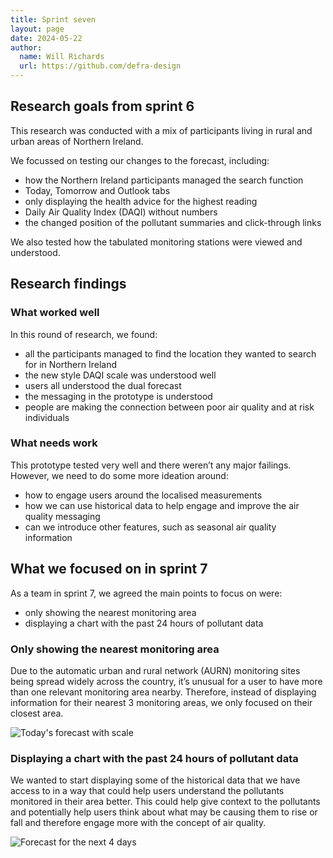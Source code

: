 ```yaml
---
title: Sprint seven
layout: page
date: 2024-05-22
author:
  name: Will Richards
  url: https://github.com/defra-design
---
```


## Research goals from sprint 6

This research was conducted with a mix of participants living in rural and urban areas of Northern Ireland.

We focussed on testing our changes to the forecast, including:
* how the Northern Ireland participants managed the search function
* Today, Tomorrow and Outlook tabs
* only displaying the health advice for the highest reading
* Daily Air Quality Index (DAQI) without numbers  
* the changed position of the pollutant summaries and click-through links

We also tested how the tabulated monitoring stations were viewed and understood.


## Research findings

### What worked well

In this round of research, we found:

* all the participants managed to find the location they wanted to search for in Northern Ireland
* the new style DAQI scale was understood well
* users all understood the dual forecast 
* the messaging in the prototype is understood
* people are making the connection between poor air quality and at risk individuals


### What needs work

This prototype tested very well and there weren’t any major failings. However, we need to do some more ideation around:
* how to engage users around the localised measurements
* how we can use historical data to help engage and improve the air quality messaging
* can we introduce other features, such as seasonal air quality information



## What we focused on in sprint 7

As a team in sprint 7, we agreed the main points to focus on were:  

* only showing the nearest monitoring area
* displaying a chart with the past 24 hours of pollutant data

### Only showing the nearest monitoring area

Due to the automatic urban and rural network (AURN) monitoring sites being spread widely across the country, it’s unusual for a user to have more than one relevant monitoring area nearby. Therefore, instead of displaying information for their nearest 3 monitoring areas, we only focused on their closest area. 

![Today's forecast with scale](../../images/sprint-six/todays-forecast.png "")

   

### Displaying a chart with the past 24 hours of pollutant data

We wanted to start displaying some of the historical data that we have access to in a way that could help users understand the  pollutants monitored in their area better. This could help give context to the pollutants and potentially help users think about what may be causing them to rise or fall and therefore engage more with the concept of air quality.

![Forecast for the next 4 days](../../images/sprint-six/4day-forecast.png "")

